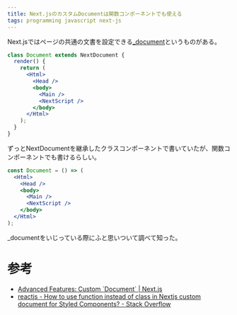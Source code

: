 ```yaml
---
title: Next.jsのカスタムDocumentは関数コンポーネントでも使える
tags: programming javascript next-js
---
```


Next.jsではページの共通の文書を設定できる[_document](https://nextjs.org/docs/advanced-features/custom-document)というものがある。

```jsx
class Document extends NextDocument {
  render() {
    return (
      <Html>
        <Head />
        <body>
          <Main />
          <NextScript />
        </body>
      </Html>
    );
  }
}
```

ずっとNextDocumentを継承したクラスコンポーネントで書いていたが、関数コンポーネントでも書けるらしい。

```jsx
const Document = () => (
  <Html>
    <Head />
    <body>
      <Main />
      <NextScript />
    </body>
  </Html>
);
```

_documentをいじっている際にふと思いついて調べて知った。

# 参考

- [Advanced Features: Custom \`Document\` | Next.js](https://nextjs.org/docs/advanced-features/custom-document)
- [reactjs - How to use function instead of class in Nextjs custom document for Styled Components? - Stack Overflow](https://stackoverflow.com/questions/66256825/how-to-use-function-instead-of-class-in-nextjs-custom-document-for-styled-compon)

